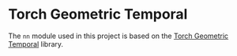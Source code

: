 # Torch Geometric Temporal

The `nn` module used in this project is based on the [Torch Geometric Temporal](https://github.com/benedekrozemberczki/pytorch_geometric_temporal) library.

